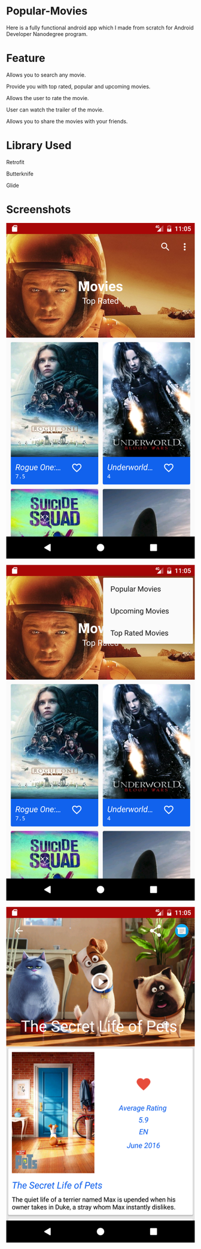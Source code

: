 # Popular-Movies
Here is a fully functional android app which I made from scratch for Android Developer Nanodegree program. 


# Feature
 Allows you to search any movie.
 
 Provide you with top rated, popular and upcoming movies.
 
 Allows the user to rate the movie.
 
 User can watch the trailer of the movie.
 
 Allows you to share the movies with your friends.
 
 
 # Library Used
 
 Retrofit
 
 Butterknife
 
 Glide
 
 
 
 
 # Screenshots
 
 ![Alt text](Screenshot_1482419098.png )
 

 
 ![Alt text]( Screenshot_1482419105.png )
 
 
 ![Alt text](  Screenshot_1482419129.png )



 
 
